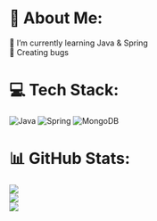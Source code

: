 # 💫 About Me:
🌱 I’m currently learning Java & Spring<br>🐛 Creating bugs


# 💻 Tech Stack:
![Java](https://img.shields.io/badge/java-%23ED8B00.svg?style=for-the-badge&logo=openjdk&logoColor=white) ![Spring](https://img.shields.io/badge/spring-%236DB33F.svg?style=for-the-badge&logo=spring&logoColor=white) ![MongoDB](https://img.shields.io/badge/MongoDB-%234ea94b.svg?style=for-the-badge&logo=mongodb&logoColor=white)
# 📊 GitHub Stats:
![](https://github-readme-stats.vercel.app/api?username=arthgl06&theme=merko&hide_border=true&include_all_commits=true&count_private=true)<br/>
![](https://github-readme-streak-stats.herokuapp.com/?user=arthgl06s&theme=merko&hide_border=true)<br/>
![](https://github-readme-stats.vercel.app/api/top-langs/?username=arthgl06&theme=merko&hide_border=true&include_all_commits=true&count_private=true&layout=compact)

<!-- Proudly created with GPRM ( https://gprm.itsvg.in ) -->
